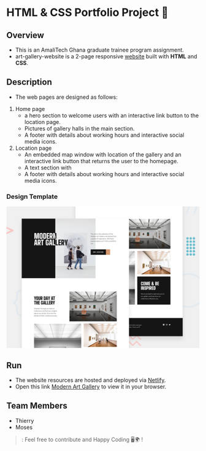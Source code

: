 # HTML &amp; CSS Portfolio Project 📂

## Overview
- This is an AmaliTech Ghana graduate trainee program assignment. 
- art-gallery-website is a 2-page responsive [website](https://github.com/ThierryAalitech/art-gallery-website/edit/main/README.md#run) built with **HTML** and **CSS**.

## Description
  - The web pages are designed as follows:
  1. Home page 
      - a hero section to welcome users with an interactive link button to the location page.
      - Pictures of gallery halls in the main section. 
      - A footer with details about working hours and interactive social media icons.
  2. Location page
      - An embedded map window with location of the gallery and an interactive link button that returns the user to the homepage.
      - A text section with 
      - A footer with details about working hours and interactive social media icons.

### Design Template
![Design Template](./assets/preview.jpg)

## Run
- The website resources are hosted and deployed via [Netlify](https://www.netlify.com).
- Open this link [Modern Art Gallery](https://art-gallery-web.netlify.app/index.html) to view it in your browser.

## Team Members
- Thierry 
- Moses

>: Feel free to contribute and Happy Coding 🖥️🌍 !
